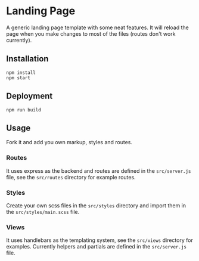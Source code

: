# Landing Page

A generic landing page template with some neat features. It will reload the page
when you make changes to most of the files (routes don't work currently).

## Installation

```
npm install
npm start
```

## Deployment

```
npm run build
```

## Usage

Fork it and add you own markup, styles and routes.

### Routes

It uses express as the backend and routes are defined in the `src/server.js`
file, see the `src/routes` directory for example routes.

### Styles

Create your own scss files in the `src/styles` directory and import them in
the `src/styles/main.scss` file.

### Views

It uses handlebars as the templating system, see the `src/views` directory for
examples. Currently helpers and partials are defined in the `src/server.js`
file.
